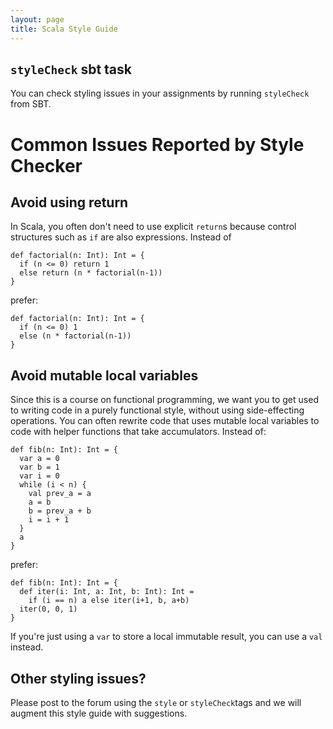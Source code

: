 ```yaml
---
layout: page
title: Scala Style Guide
---
```


## `styleCheck` sbt task

You can check styling issues in your assignments by running
`styleCheck` from SBT.

# Common Issues Reported by Style Checker

## Avoid using return

In Scala, you often don't need to use explicit `return`s because
control structures such as `if` are also expressions. Instead of

    def factorial(n: Int): Int = {
	  if (n <= 0) return 1
	  else return (n * factorial(n-1))
	}
	
prefer:

    def factorial(n: Int): Int = {
	  if (n <= 0) 1
	  else (n * factorial(n-1))
	}

## Avoid mutable local variables

Since this is a course on functional programming, we want you to get
used to writing code in a purely functional style, without using
side-effecting operations. You can often rewrite code that uses
mutable local variables to code with helper functions that take
accumulators. Instead of:

    def fib(n: Int): Int = {
	  var a = 0
	  var b = 1
	  var i = 0
	  while (i < n) {
        val prev_a = a
        a = b
        b = prev_a + b
        i = i + 1
	  }
	  a
	}

prefer:

    def fib(n: Int): Int = {
	  def iter(i: Int, a: Int, b: Int): Int =
	    if (i == n) a else iter(i+1, b, a+b)
	  iter(0, 0, 1)
	}

If you're just using a `var` to store a local immutable result, you
can use a `val` instead.

## Other styling issues?

Please post to the forum using the `style` or `styleCheck`tags and we
will augment this style guide with suggestions.
